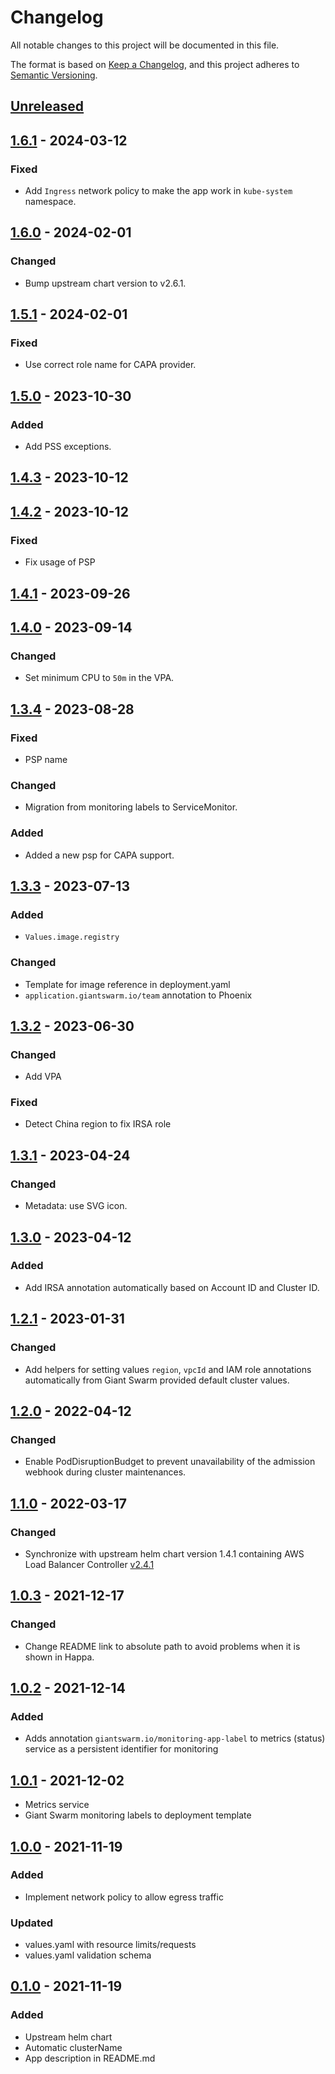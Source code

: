 # Changelog

All notable changes to this project will be documented in this file.

The format is based on [Keep a Changelog](https://keepachangelog.com/en/1.0.0/),
and this project adheres to [Semantic Versioning](https://semver.org/spec/v2.0.0.html).

## [Unreleased]

## [1.6.1] - 2024-03-12

### Fixed

- Add `Ingress` network policy to make the app work in `kube-system` namespace.

## [1.6.0] - 2024-02-01

### Changed

- Bump upstream chart version to v2.6.1.

## [1.5.1] - 2024-02-01

### Fixed

- Use correct role name for CAPA provider.

## [1.5.0] - 2023-10-30

### Added

- Add PSS exceptions.

## [1.4.3] - 2023-10-12

## [1.4.2] - 2023-10-12

### Fixed

- Fix usage of PSP

## [1.4.1] - 2023-09-26

## [1.4.0] - 2023-09-14

### Changed

- Set minimum CPU to `50m` in the VPA.

## [1.3.4] - 2023-08-28

### Fixed

- PSP name

### Changed

- Migration from monitoring labels to ServiceMonitor.

### Added

- Added a new psp for CAPA support.

## [1.3.3] - 2023-07-13

### Added

- `Values.image.registry`

### Changed

- Template for image reference in deployment.yaml
- `application.giantswarm.io/team` annotation to Phoenix

## [1.3.2] - 2023-06-30

### Changed

- Add VPA

### Fixed

- Detect China region to fix IRSA role

## [1.3.1] - 2023-04-24

### Changed

- Metadata: use SVG icon.

## [1.3.0] - 2023-04-12

### Added

- Add IRSA annotation automatically based on Account ID and Cluster ID.

## [1.2.1] - 2023-01-31

### Changed

- Add helpers for setting values `region`, `vpcId` and IAM role annotations automatically from Giant Swarm provided default cluster values.

## [1.2.0] - 2022-04-12

### Changed

- Enable PodDisruptionBudget to prevent unavailability of the admission webhook during cluster maintenances.

## [1.1.0] - 2022-03-17

### Changed

- Synchronize with upstream helm chart version 1.4.1 containing AWS Load Balancer Controller [v2.4.1](https://github.com/kubernetes-sigs/aws-load-balancer-controller/releases/tag/v2.4.1)

## [1.0.3] - 2021-12-17

### Changed

- Change README link to absolute path to avoid problems when it is shown in Happa.

## [1.0.2] - 2021-12-14

### Added

- Adds annotation `giantswarm.io/monitoring-app-label` to metrics (status) service as a persistent identifier for monitoring

## [1.0.1] - 2021-12-02

- Metrics service
- Giant Swarm monitoring labels to deployment template

## [1.0.0] - 2021-11-19

### Added

- Implement network policy to allow egress traffic

### Updated
- values.yaml with resource limits/requests
- values.yaml validation schema

## [0.1.0] - 2021-11-19

### Added
- Upstream helm chart
- Automatic clusterName
- App description in README.md

[Unreleased]: https://github.com/giantswarm/aws-load-balancer-controller-app/compare/v1.6.1...HEAD
[1.6.1]: https://github.com/giantswarm/aws-load-balancer-controller-app/compare/v1.6.0...v1.6.1
[1.6.0]: https://github.com/giantswarm/aws-load-balancer-controller-app/compare/v1.5.1...v1.6.0
[1.5.1]: https://github.com/giantswarm/aws-load-balancer-controller-app/compare/v1.5.0...v1.5.1
[1.5.0]: https://github.com/giantswarm/aws-load-balancer-controller-app/compare/v1.4.3...v1.5.0
[1.4.3]: https://github.com/giantswarm/aws-load-balancer-controller-app/compare/v1.4.2...v1.4.3
[1.4.2]: https://github.com/giantswarm/aws-load-balancer-controller-app/compare/v1.4.1...v1.4.2
[1.4.1]: https://github.com/giantswarm/aws-load-balancer-controller-app/compare/v1.4.0...v1.4.1
[1.4.0]: https://github.com/giantswarm/aws-load-balancer-controller-app/compare/v1.3.4...v1.4.0
[1.3.4]: https://github.com/giantswarm/aws-load-balancer-controller-app/compare/v1.3.3...v1.3.4
[1.3.3]: https://github.com/giantswarm/aws-load-balancer-controller-app/compare/v1.3.2...v1.3.3
[1.3.2]: https://github.com/giantswarm/aws-load-balancer-controller-app/compare/v1.3.1...v1.3.2
[1.3.1]: https://github.com/giantswarm/aws-load-balancer-controller-app/compare/v1.3.0...v1.3.1
[1.3.0]: https://github.com/giantswarm/aws-load-balancer-controller-app/compare/v1.2.1...v1.3.0
[1.2.1]: https://github.com/giantswarm/aws-load-balancer-controller-app/compare/v1.2.0...v1.2.1
[1.2.0]: https://github.com/giantswarm/aws-load-balancer-controller-app/compare/v1.1.0...v1.2.0
[1.1.0]: https://github.com/giantswarm/aws-load-balancer-controller-app/compare/v1.0.3...v1.1.0
[1.0.3]: https://github.com/giantswarm/aws-load-balancer-controller-app/compare/v1.0.2...v1.0.3
[1.0.2]: https://github.com/giantswarm/aws-load-balancer-controller-app/compare/v1.0.1...v1.0.2
[1.0.1]: https://github.com/giantswarm/aws-load-balancer-controller-app/compare/v1.0.0...v1.0.1
[1.0.0]: https://github.com/giantswarm/aws-load-balancer-controller-app/compare/v0.1.0...v1.0.0
[0.1.0]: https://github.com/giantswarm/aws-load-balancer-controller-app/releases/tag/v0.1.0
